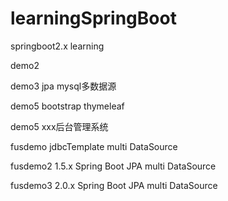 # learningSpringBoot
springboot2.x learning

demo2 

demo3 jpa mysql多数据源

demo5 bootstrap thymeleaf

demo5 xxx后台管理系统

fusdemo jdbcTemplate multi DataSource

fusdemo2 1.5.x Spring Boot JPA multi DataSource

fusdemo3 2.0.x Spring Boot JPA multi DataSource


